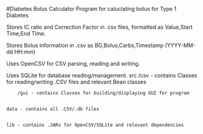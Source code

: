 #Diabetes Bolus Calculator
Program for caluclating bolus for Type 1 Diabetes


Stores IC ratio and Correction Factor in .csv files, formatted as Value,Start Time,End Time.

Stores Bolus information in .csv as BG,Bolus,Carbs,Timestamp (YYYY-MM-dd HH:mm)

Uses OpenCSV for CSV parsing, reading and writing.

Uses SQLite for database reading/management.
	src
		/csv - contains Classes for reading/writing .CSV files and relevant Bean classes
		
		/gui - contains Classes for building/displaying GUI for program
		
	
	data - contains all .CSV/.db files
	
	
	lib - contains .JARs for OpenCSV/SQLite and relevant dependencies
